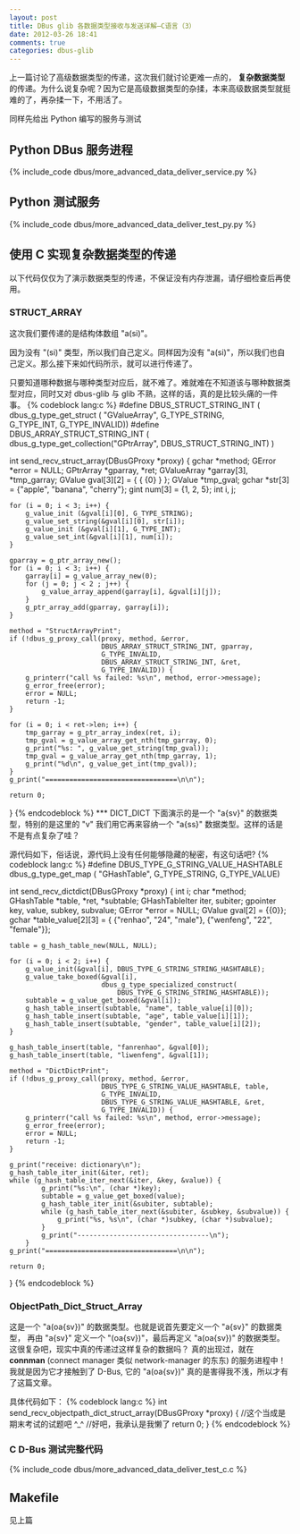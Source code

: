 ```yaml
---
layout: post
title: DBus glib 各数据类型接收与发送详解—C语言（3）
date: 2012-03-26 18:41
comments: true
categories: dbus-glib
---
```


上一篇讨论了高级数据类型的传递，这次我们就讨论更难一点的， **复杂数据类型** 的传递。为什么说复杂呢？因为它是高级数据类型的杂揉，本来高级数据类型就挺难的了，再杂揉一下，不用活了。

同样先给出 Python 编写的服务与测试
<!--more-->
## Python DBus 服务进程
{% include_code dbus/more_advanced_data_deliver_service.py %}

## Python 测试服务
{% include_code dbus/more_advanced_data_deliver_test_py.py %}

## 使用 C 实现复杂数据类型的传递
以下代码仅仅为了演示数据类型的传递，不保证没有内存泄漏，请仔细检查后再使用。
### STRUCT_ARRAY
这次我们要传递的是结构体数组 "a(si)"。

因为没有 "(si)" 类型，所以我们自己定义。同样因为没有 "a(si)"，所以我们也自己定义。那么接下来如代码所示，就可以进行传递了。

只要知道哪种数据与哪种类型对应后，就不难了。难就难在不知道该与哪种数据类型对应，同时又对 dbus-glib 与 glib 不熟，这样的话，真的是比较头痛的一件事。
{% codeblock lang:c %}
#define DBUS_STRUCT_STRING_INT (                         \
        dbus_g_type_get_struct ( "GValueArray", G_TYPE_STRING,  \
                                 G_TYPE_INT, G_TYPE_INVALID))
#define DBUS_ARRAY_STRUCT_STRING_INT ( \
        dbus_g_type_get_collection("GPtrArray", DBUS_STRUCT_STRING_INT) )

int send_recv_struct_array(DBusGProxy *proxy)
{
    gchar *method;
    GError *error = NULL;
    GPtrArray *gparray, *ret;
    GValueArray *garray[3], *tmp_garray;
    GValue gval[3][2] = { { {0} } };
    GValue *tmp_gval;
    gchar *str[3] = {"apple", "banana", "cherry"};
    gint num[3] = {1, 2, 5};
    int i, j;

    for (i = 0; i < 3; i++) {
        g_value_init (&gval[i][0], G_TYPE_STRING);
        g_value_set_string(&gval[i][0], str[i]);
        g_value_init (&gval[i][1], G_TYPE_INT);
        g_value_set_int(&gval[i][1], num[i]);
    }

    gparray = g_ptr_array_new();
    for (i = 0; i < 3; i++) {
        garray[i] = g_value_array_new(0);
        for (j = 0; j < 2 ; j++) {
            g_value_array_append(garray[i], &gval[i][j]);
        }
        g_ptr_array_add(gparray, garray[i]);
    }

    method = "StructArrayPrint";
    if (!dbus_g_proxy_call(proxy, method, &error,
                           DBUS_ARRAY_STRUCT_STRING_INT, gparray,
                           G_TYPE_INVALID,
                           DBUS_ARRAY_STRUCT_STRING_INT, &ret,
                           G_TYPE_INVALID)) {
        g_printerr("call %s failed: %s\n", method, error->message);
        g_error_free(error);
        error = NULL;
        return -1;
    }

    for (i = 0; i < ret->len; i++) {
        tmp_garray = g_ptr_array_index(ret, i);
        tmp_gval = g_value_array_get_nth(tmp_garray, 0);
        g_print("%s: ", g_value_get_string(tmp_gval));
        tmp_gval = g_value_array_get_nth(tmp_garray, 1);
        g_print("%d\n", g_value_get_int(tmp_gval));
    }
    g_print("=================================\n\n");

    return 0;
}
{% endcodeblock %}
*** DICT_DICT
下面演示的是一个 "a{sv}" 的数据类型，特别的是这里的 "v" 我们用它再来容纳一个 "a{ss}" 数据类型。这样的话是不是有点复杂了哇？

源代码如下，俗话说，源代码上没有任何能够隐藏的秘密，有这句话吧?
{% codeblock lang:c %}
#define DBUS_TYPE_G_STRING_VALUE_HASHTABLE                             \
    dbus_g_type_get_map ( "GHashTable", G_TYPE_STRING, G_TYPE_VALUE)

int send_recv_dictdict(DBusGProxy *proxy)
{
    int i;
    char *method;
    GHashTable *table, *ret, *subtable;
    GHashTableIter iter, subiter;
    gpointer key, value, subkey, subvalue;
    GError *error = NULL;
    GValue gval[2] = {{0}};
    gchar *table_value[2][3] = { {"renhao", "24", "male"},
                                {"wenfeng", "22", "female"}};

    table = g_hash_table_new(NULL, NULL);

    for (i = 0; i < 2; i++) {
        g_value_init(&gval[i], DBUS_TYPE_G_STRING_STRING_HASHTABLE);
        g_value_take_boxed(&gval[i],
                           dbus_g_type_specialized_construct(
                               DBUS_TYPE_G_STRING_STRING_HASHTABLE));
        subtable = g_value_get_boxed(&gval[i]);
        g_hash_table_insert(subtable, "name", table_value[i][0]);
        g_hash_table_insert(subtable, "age", table_value[i][1]);
        g_hash_table_insert(subtable, "gender", table_value[i][2]);
    }

    g_hash_table_insert(table, "fanrenhao", &gval[0]);
    g_hash_table_insert(table, "liwenfeng", &gval[1]);

    method = "DictDictPrint";
    if (!dbus_g_proxy_call(proxy, method, &error,
                           DBUS_TYPE_G_STRING_VALUE_HASHTABLE, table,
                           G_TYPE_INVALID,
                           DBUS_TYPE_G_STRING_VALUE_HASHTABLE, &ret,
                           G_TYPE_INVALID)) {
        g_printerr("call %s failed: %s\n", method, error->message);
        g_error_free(error);
        error = NULL;
        return -1;
    }

    g_print("receive: dictionary\n");
    g_hash_table_iter_init(&iter, ret);
    while (g_hash_table_iter_next(&iter, &key, &value)) {
            g_print("%s:\n", (char *)key);
            subtable = g_value_get_boxed(value);
            g_hash_table_iter_init(&subiter, subtable);
            while (g_hash_table_iter_next(&subiter, &subkey, &subvalue)) {
                g_print("%s, %s\n", (char *)subkey, (char *)subvalue);
            }
            g_print("---------------------------------\n");
        }
    g_print("=================================\n\n");

    return 0;
}
{% endcodeblock %}

###  ObjectPath_Dict_Struct_Array
这是一个 "a(oa{sv})" 的数据类型。也就是说首先要定义一个 "a{sv}" 的数据类型， 再由 "a{sv}" 定义一个 "(oa{sv})"，最后再定义 "a(oa{sv})" 的数据类型。这很复杂吧，现实中真的传递过这样复杂的数据吗？ 真的出现过，就在 **connman** (connect manager 类似 network-manager 的东东) 的服务进程中！ 我就是因为它才接触到了 D-Bus, 它的 "a(oa{sv})" 真的是害得我不浅，所以才有了这篇文章。

具体代码如下：
{% codeblock lang:c %}
int send_recv_objectpath_dict_struct_array(DBusGProxy *proxy)
{
    //这个当成是期末考试的试题吧 ^_^
    //好吧，我承认是我懒了
    return 0;
}
{% endcodeblock %}

### C D-Bus 测试完整代码
{% include_code dbus/more_advanced_data_deliver_test_c.c %}
## Makefile
见上篇
